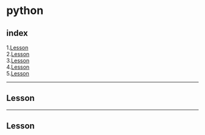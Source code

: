 # **python**
## index
  1.[Lesson](Lesson)<br>
  2.[Lesson](Lesson)<br>
  3.[Lesson](Lesson)<br>
  4.[Lesson](Lesson)<br>
  5.[Lesson](Lesson)<br>

---
## Lesson
---
## Lesson
